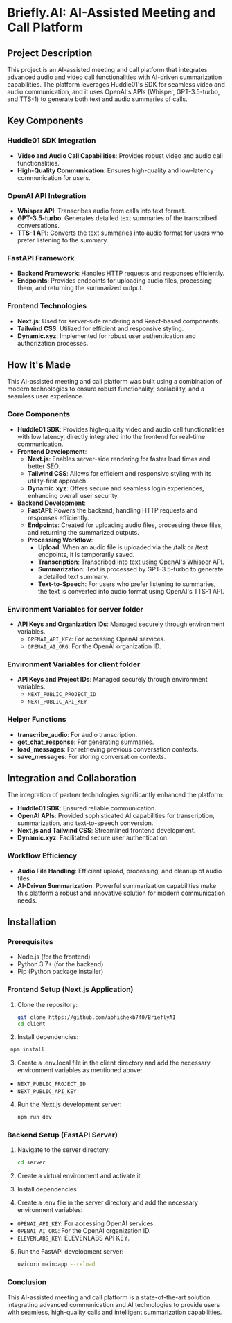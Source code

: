 # Briefly.AI: AI-Assisted Meeting and Call Platform

## Project Description
This project is an AI-assisted meeting and call platform that integrates advanced audio and video call functionalities with AI-driven summarization capabilities. The platform leverages Huddle01's SDK for seamless video and audio communication, and it uses OpenAI's APIs (Whisper, GPT-3.5-turbo, and TTS-1) to generate both text and audio summaries of calls.

## Key Components

### Huddle01 SDK Integration
- **Video and Audio Call Capabilities**: Provides robust video and audio call functionalities.
- **High-Quality Communication**: Ensures high-quality and low-latency communication for users.

### OpenAI API Integration
- **Whisper API**: Transcribes audio from calls into text format.
- **GPT-3.5-turbo**: Generates detailed text summaries of the transcribed conversations.
- **TTS-1 API**: Converts the text summaries into audio format for users who prefer listening to the summary.

### FastAPI Framework
- **Backend Framework**: Handles HTTP requests and responses efficiently.
- **Endpoints**: Provides endpoints for uploading audio files, processing them, and returning the summarized output.

### Frontend Technologies
- **Next.js**: Used for server-side rendering and React-based components.
- **Tailwind CSS**: Utilized for efficient and responsive styling.
- **Dynamic.xyz**: Implemented for robust user authentication and authorization processes.

## How It's Made

This AI-assisted meeting and call platform was built using a combination of modern technologies to ensure robust functionality, scalability, and a seamless user experience.

### Core Components

- **Huddle01 SDK**: Provides high-quality video and audio call functionalities with low latency, directly integrated into the frontend for real-time communication.
- **Frontend Development**:
  - **Next.js**: Enables server-side rendering for faster load times and better SEO.
  - **Tailwind CSS**: Allows for efficient and responsive styling with its utility-first approach.
  - **Dynamic.xyz**: Offers secure and seamless login experiences, enhancing overall user security.
- **Backend Development**:
  - **FastAPI**: Powers the backend, handling HTTP requests and responses efficiently.
  - **Endpoints**: Created for uploading audio files, processing these files, and returning the summarized outputs.
  - **Processing Workflow**:
    - **Upload**: When an audio file is uploaded via the /talk or /text endpoints, it is temporarily saved.
    - **Transcription**: Transcribed into text using OpenAI's Whisper API.
    - **Summarization**: Text is processed by GPT-3.5-turbo to generate a detailed text summary.
    - **Text-to-Speech**: For users who prefer listening to summaries, the text is converted into audio format using OpenAI's TTS-1 API.

### Environment Variables for server folder
- **API Keys and Organization IDs**: Managed securely through environment variables.
  - `OPENAI_API_KEY`: For accessing OpenAI services.
  - `OPENAI_AI_ORG`: For the OpenAI organization ID.

### Environment Variables for client folder
- **API Keys and Project IDs**: Managed securely through environment variables.
  - `NEXT_PUBLIC_PROJECT_ID`
  - `NEXT_PUBLIC_API_KEY`

### Helper Functions
- **transcribe_audio**: For audio transcription.
- **get_chat_response**: For generating summaries.
- **load_messages**: For retrieving previous conversation contexts.
- **save_messages**: For storing conversation contexts.

## Integration and Collaboration

The integration of partner technologies significantly enhanced the platform:
- **Huddle01 SDK**: Ensured reliable communication.
- **OpenAI APIs**: Provided sophisticated AI capabilities for transcription, summarization, and text-to-speech conversion.
- **Next.js and Tailwind CSS**: Streamlined frontend development.
- **Dynamic.xyz**: Facilitated secure user authentication.

### Workflow Efficiency
- **Audio File Handling**: Efficient upload, processing, and cleanup of audio files.
- **AI-Driven Summarization**: Powerful summarization capabilities make this platform a robust and innovative solution for modern communication needs.

## Installation

### Prerequisites
- Node.js (for the frontend)
- Python 3.7+ (for the backend)
- Pip (Python package installer)

### Frontend Setup (Next.js Application)
1. Clone the repository:
   ```bash
   git clone https://github.com/abhishekb740/BrieflyAI
   cd client
   ```
2. Install dependencies:
  ```bash
   npm install
```   
3. Create a .env.local file in the client directory and add the necessary environment variables as mentioned above:
- `NEXT_PUBLIC_PROJECT_ID`
- `NEXT_PUBLIC_API_KEY`

4. Run the Next.js development server:
   ```bash
   npm run dev
   ```

### Backend Setup (FastAPI Server)
1. Navigate to the server directory:
   ```bash
   cd server
   ```

2. Create a virtual environment and activate it
   
3. Install dependencies
  
4. Create a .env file in the server directory and add the necessary environment variables:
  - `OPENAI_API_KEY`: For accessing OpenAI services.
  - `OPENAI_AI_ORG`: For the OpenAI organization ID.
  - `ELEVENLABS_KEY`: ELEVENLABS API KEY.

5. Run the FastAPI development server:
   ```bash
   uvicorn main:app --reload
   ```

### Conclusion
This AI-assisted meeting and call platform is a state-of-the-art solution integrating advanced communication and AI technologies to provide users with seamless, high-quality calls and intelligent summarization capabilities.
